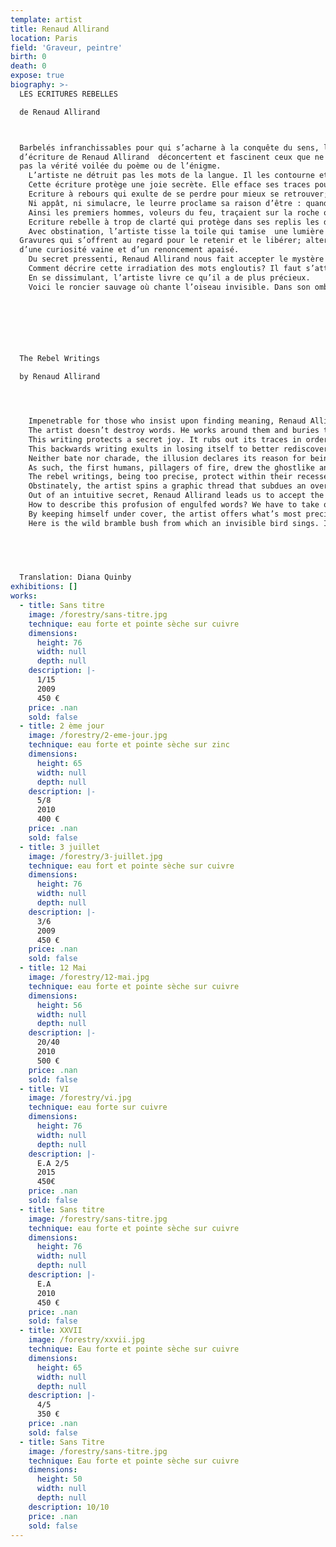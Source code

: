 ```yaml
---
template: artist
title: Renaud Allirand
location: Paris
field: 'Graveur, peintre'
birth: 0
death: 0
expose: true
biography: >-
  LES ECRITURES REBELLES  

  de Renaud Allirand



  Barbelés infranchissables pour qui s’acharne à la conquête du sens, les jeux
  d’écriture de Renaud Allirand  déconcertent et fascinent ceux que ne décourage
  pas la vérité voilée du poème ou de l’énigme.
    L’artiste ne détruit pas les mots de la langue. Il les contourne et les enfouit. S’agit-il de les préserver en les rendant illisibles ? Comme un voleur qui se dissimule dans la foule, il cache son trésor dans la forêt des signes.
    Cette écriture protège une joie secrète. Elle efface ses traces pour sauver sa liberté. Ses ruses écartent les pilleurs.
    Ecriture à rebours qui exulte de se perdre pour mieux se retrouver; filet jeté en haute mer qui retient sa capture. Le temps n’est plus où l’on se devait de renouer les mailles des discours galvaudés. Il faut tout réinventer en eau profonde.
    Ni appât, ni simulacre, le leurre proclame sa raison d’être : quand les mots défaillent, ces griffures dans la nuit creusent une aube nouvelle.
    Ainsi les premiers hommes, voleurs du feu, traçaient sur la roche obscure les animaux fantômes de leurs rêves pour marquer leur passage.
    Ecriture rebelle à trop de clarté qui protège dans ses replis les découvertes de l’enfance éblouie.
    Avec obstination, l’artiste tisse la toile qui tamise  une lumière trop vive.
  Gravures qui s’offrent au regard pour le retenir et le libérer; alternance
  d’une curiosité vaine et d’un renoncement apaisé.
    Du secret pressenti, Renaud Allirand nous fait accepter le mystère où ce qui dérobe est plus précieux que l’apparence.
    Comment décrire cette irradiation des mots engloutis? Il faut s’attarder et se laisser envahir par le frémissement de ces arabesques incompréhensibles qui semblent emprunter aux temples de l’Orient leur hommage à un Dieu qui ne saurait être représenté.
    En se dissimulant, l’artiste livre ce qu’il a de plus précieux. 
    Voici le roncier sauvage où chante l’oiseau invisible. Dans son ombre lumineuse veille l’espérance plus forte que la mort.

                                                                                    
                                                                             Jacques Robinet




  The Rebel Writings

  by Renaud Allirand




    Impenetrable for those who insist upon finding meaning, Renaud Allirand’s graphic writings both disconcert and fascinate viewers who aren’t discouraged by the veiled truth of poems or riddles.
    The artist doesn’t destroy words. He works around them and buries them. Is he trying to preserve them by making them illegible? Like a thief who gets away by disappearing into a crowd, he hides his treasure in the forest of signs.
    This writing protects a secret joy. It rubs out its traces in order to save its freedom. Its tricks keep plunderers away.
    This backwards writing exults in losing itself to better rediscover itself, like a net thrown into the high seas that retains its catch. There’s no longer the obligation to tighten the loose ends of clichéd discourse. Out in deep water, everything must be reinvented.
    Neither bate nor charade, the illusion declares its reason for being: when words fall short, these enigmatic marks bring forth a new beginning.
    As such, the first humans, pillagers of fire, drew the ghostlike animals of their dreams upon dark rocks, leaving a trace of their presence. 
    The rebel writings, being too precise, protect within their recesses the discoveries of a bedazzled childhood.
    Obstinately, the artist spins a graphic thread that subdues an overly intense light. Etchings retain and liberate the gaze, alternating between vain curiosity and peaceful renunciation.
    Out of an intuitive secret, Renaud Allirand leads us to accept the mystery: that which is concealed from sight is more precious than appearance.
    How to describe this profusion of engulfed words? We have to take our time, indulge our gaze in these quivering, indecipherable arabesques that seem to have been taken from temples of the Orient and drawn in homage to an unrepresentable God. 
    By keeping himself under cover, the artist offers what’s most precious to him.
    Here is the wild bramble bush from which an invisible bird sings. In its luminous shadow there lingers the one hope that is stronger than death.

                                                                                    
                                                                             Jacques Robinet


  Translation: Diana Quinby
exhibitions: []
works:
  - title: Sans titre
    image: /forestry/sans-titre.jpg
    technique: eau forte et pointe sèche sur cuivre
    dimensions:
      height: 76
      width: null
      depth: null
    description: |-
      1/15 
      2009 
      450 €
    price: .nan
    sold: false
  - title: 2 ème jour
    image: /forestry/2-eme-jour.jpg
    technique: eau forte et pointe sèche sur zinc
    dimensions:
      height: 65
      width: null
      depth: null
    description: |-
      5/8
      2010
      400 €
    price: .nan
    sold: false
  - title: 3 juillet
    image: /forestry/3-juillet.jpg
    technique: eau fort et pointe sèche sur cuivre
    dimensions:
      height: 76
      width: null
      depth: null
    description: |-
      3/6 
      2009 
      450 €
    price: .nan
    sold: false
  - title: 12 Mai
    image: /forestry/12-mai.jpg
    technique: eau forte et pointe sèche sur cuivre
    dimensions:
      height: 56
      width: null
      depth: null
    description: |-
      20/40
      2010 
      500 €
    price: .nan
    sold: false
  - title: VI
    image: /forestry/vi.jpg
    technique: eau forte sur cuivre
    dimensions:
      height: 76
      width: null
      depth: null
    description: |-
      E.A 2/5 
      2015
      450€
    price: .nan
    sold: false
  - title: Sans titre
    image: /forestry/sans-titre.jpg
    technique: eau forte et pointe sèche sur cuivre
    dimensions:
      height: 76
      width: null
      depth: null
    description: |-
      E.A 
      2010 
      450 €
    price: .nan
    sold: false
  - title: XXVII
    image: /forestry/xxvii.jpg
    technique: Eau forte et pointe sèche sur cuivre
    dimensions:
      height: 65
      width: null
      depth: null
    description: |-
      4/5
      350 €
    price: .nan
    sold: false
  - title: Sans Titre
    image: /forestry/sans-titre.jpg
    technique: Eau forte et pointe sèche sur cuivre
    dimensions:
      height: 50
      width: null
      depth: null
    description: 10/10
    price: .nan
    sold: false
---
```


